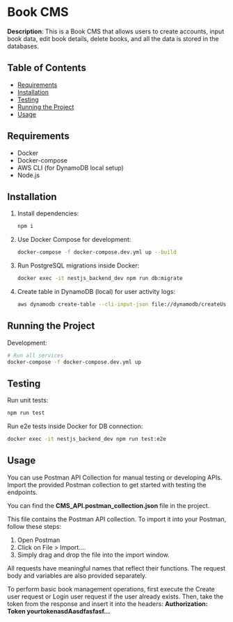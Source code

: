 # Book CMS

**Description**: This is a Book CMS that allows users to create accounts, input book data, edit book details, delete books, and all the data is stored in the databases.

## Table of Contents

- [Requirements](#Requirements)
- [Installation](#installation)
- [Testing](#testing)
- [Running the Project](#running-the-project)
- [Usage](#usage)

## Requirements

- Docker
- Docker-compose
- AWS CLI (for DynamoDB local setup)
- Node.js

## Installation

1. Install dependencies:
    ```bash
    npm i
    ```

2. Use Docker Compose for development:
    ```bash
    docker-compose -f docker-compose.dev.yml up --build
    ```

3. Run PostgreSQL migrations inside Docker:
    ```bash
    docker exec -it nestjs_backend_dev npm run db:migrate
    ```

4. Create table in DynamoDB (local) for user activity logs:
    ```bash
    aws dynamodb create-table --cli-input-json file://dynamodb/createUserActivityTable.json --endpoint-url http://localhost:8000
    ```
## Running the Project

Development:
```bash
# Run all services
docker-compose -f docker-compose.dev.yml up
```

## Testing
Run unit tests:

```bash
npm run test
```

Run e2e tests inside Docker for DB connection:

```bash
docker exec -it nestjs_backend_dev npm run test:e2e
```

## Usage

You can use Postman API Collection for manual testing or developing APIs. Import the provided Postman collection to get started with testing the endpoints.

You can find the **CMS_API.postman_collection.json** file in the project.

This file contains the Postman API collection. To import it into your Postman, follow these steps:

1. Open Postman
2. Click on File > Import....
3. Simply drag and drop the file into the import window.

All requests have meaningful names that reflect their functions.
The request body and variables are also provided separately.

To perform basic book management operations, first execute the Create user request or Login user request if the user already exists. Then, take the token from the response and insert it into the headers:
**Authorization: Token yourtokenasdAasdfasfasf...**